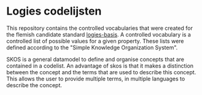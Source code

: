 # Logies codelijsten
This repository contains the controlled vocabularies that were created for the flemish candidate standard [logies-basis](https://data.vlaanderen.be/doc/applicatieprofiel/logies-basis/). A controlled vocabulary is a controlled list of possible values for a given property. These lists were defined according to the "Simple Knowledge Organization System".

SKOS is a general datamodel to define and organise concepts that are contained in a codelist. An advantage of skos is that it makes a distinction between the concept and the terms that are used to describe this concept. This allows the user to provide multiple terms, in multiple languages to describe the concept.
